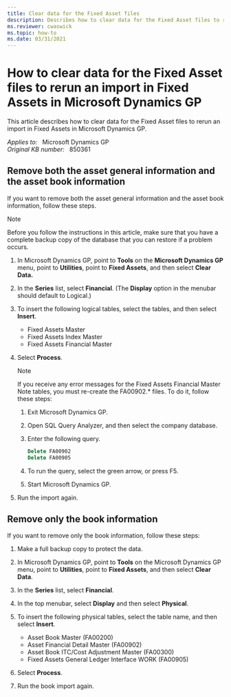 ```yaml
---
title: Clear data for the Fixed Asset files
description: Describes how to clear data for the Fixed Asset files to rerun an import in Fixed Assets in Microsoft Dynamics GP.
ms.reviewer: cwaswick
ms.topic: how-to
ms.date: 03/31/2021
---
```

# How to clear data for the Fixed Asset files to rerun an import in Fixed Assets in Microsoft Dynamics GP

This article describes how to clear data for the Fixed Asset files to rerun an import in Fixed Assets in Microsoft Dynamics GP.

_Applies to:_ &nbsp; Microsoft Dynamics GP  
_Original KB number:_ &nbsp; 850361

## Remove both the asset general information and the asset book information

If you want to remove both the asset general information and the asset book information, follow these steps.

> [!NOTE]
> Before you follow the instructions in this article, make sure that you have a complete backup copy of the database that you can restore if a problem occurs.

1. In Microsoft Dynamics GP, point to **Tools**  on the **Microsoft Dynamics GP**  menu, point to **Utilities**, point to **Fixed Assets**, and then select **Clear Data.**  
2. In the **Series** list, select **Financial**. (The **Display** option in the menubar should default to Logical.)
3. To insert the following logical tables, select the tables, and then select **Insert**.
   - Fixed Assets Master
   - Fixed Assets Index Master
   - Fixed Assets Financial Master
4. Select **Process**.

    > [!NOTE]
    > If you receive any error messages for the Fixed Assets Financial Master Note tables, you must re-create the FA00902.* files. To do it, follow these steps:

    1. Exit Microsoft Dynamics GP.

    2. Open SQL Query Analyzer, and then select the company database.

    3. Enter the following query.

        ```sql
        Delete FA00902
        Delete FA00905
        ```

    4. To run the query, select the green arrow, or press F5.

    5. Start Microsoft Dynamics GP.

5. Run the import again.

## Remove only the book information

If you want to remove only the book information, follow these steps:

1. Make a full backup copy to protect the data.
2. In Microsoft Dynamics GP, point to **Tools** on the Microsoft Dynamics GP menu, point to **Utilities**, point to **Fixed Assets**, and then select **Clear Data**.
3. In the **Series** list, select **Financial**.
4. In the top menubar, select **Display** and then select **Physical**.
5. To insert the following physical tables, select the table name, and then select **Insert**.

    - Asset Book Master (FA00200)
    - Asset Financial Detail Master (FA00902)
    - Asset Book ITC/Cost Adjustment Master (FA00300)
    - Fixed Assets General Ledger Interface WORK (FA00905)
6. Select **Process**.
7. Run the book import again.
